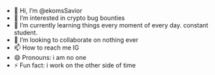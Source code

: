 - 👋 Hi, I’m @ekomsSavior
- 👀 I’m interested in crypto bug bounties
- 🌱 I’m currently learning things every moment of every day. constant student.
- 💞️ I’m looking to collaborate on nothing ever
- 📫 How to reach me IG
- 😄 Pronouns: i am no one
- ⚡ Fun fact: i work on the other side of time

<!---
ekomsSavior/ekomsSavior is a ✨ special ✨ repository because its `README.md` (this file) appears on your GitHub profile.
You can click the Preview link to take a look at your changes.
--->
